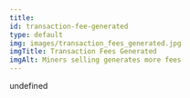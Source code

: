 ```yaml
--- 
title: 
id: transaction-fee-generated
type: default
img: images/transaction_fees_generated.jpg
imgTitle: Transaction Fees Generated
imgAlt: Miners selling generates more fees
---
```


undefined

